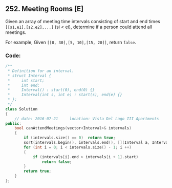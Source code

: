 ## 252. Meeting Rooms [E]
Given an array of meeting time intervals consisting of start and end times `[[s1,e1],[s2,e2],...]` (si < ei), determine if a person could attend all meetings.

For example,
Given `[[0, 30],[5, 10],[15, 20]]`,
return `false`.

### Code:
```c++
/**
 * Definition for an interval.
 * struct Interval {
 *     int start;
 *     int end;
 *     Interval() : start(0), end(0) {}
 *     Interval(int s, int e) : start(s), end(e) {}
 * };
 */
class Solution 
{
    // date: 2016-07-21     location: Vista Del Lago III Apartments
public:
    bool canAttendMeetings(vector<Interval>& intervals) 
    {
        if (intervals.size() == 0)  return true;
        sort(intervals.begin(), intervals.end(), [](Interval a, Interval b) {return a.start < b.start;});
        for (int i = 0; i < intervals.size() - 1; i ++)
        {
            if (intervals[i].end > intervals[i + 1].start)
                return false;
        }
        return true;
    }
};
```
